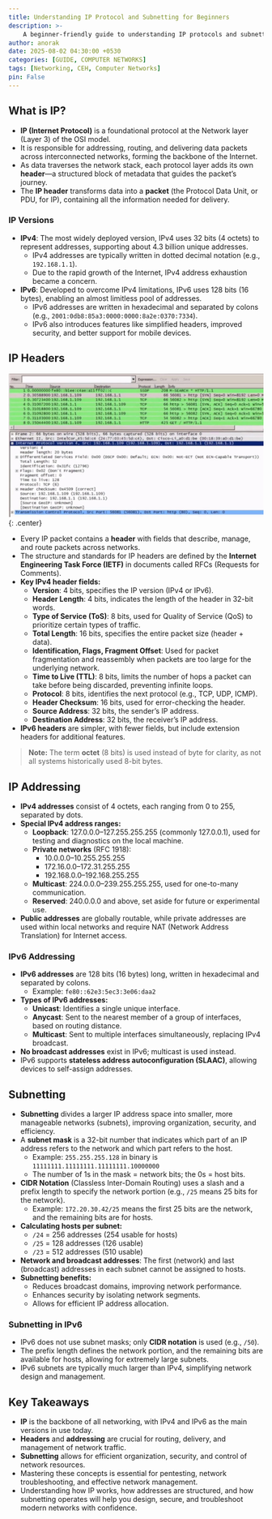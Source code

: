 ```yaml
---    
title: Understanding IP Protocol and Subnetting for Beginners
description: >-
    A beginner-friendly guide to understanding IP protocols and subnetting, essential for anyone starting out in networking or cybersecurity.
author: anorak
date: 2025-08-02 04:30:00 +0530
categories: [GUIDE, COMPUTER NETWORKS]
tags: [Networking, CEH, Computer Networks]
pin: False
--- 
```


## What is IP?

- **IP (Internet Protocol)** is a foundational protocol at the Network layer (Layer 3) of the OSI model.
- It is responsible for addressing, routing, and delivering data packets across interconnected networks, forming the backbone of the Internet.
- As data traverses the network stack, each protocol layer adds its own **header**—a structured block of metadata that guides the packet’s journey.
- The **IP header** transforms data into a **packet** (the Protocol Data Unit, or PDU, for IP), containing all the information needed for delivery.

### IP Versions

- **IPv4**: The most widely deployed version, IPv4 uses 32 bits (4 octets) to represent addresses, supporting about 4.3 billion unique addresses.
    - IPv4 addresses are typically written in dotted decimal notation (e.g., `192.168.1.1`).
    - Due to the rapid growth of the Internet, IPv4 address exhaustion became a concern.
- **IPv6**: Developed to overcome IPv4 limitations, IPv6 uses 128 bits (16 bytes), enabling an almost limitless pool of addresses.
    - IPv6 addresses are written in hexadecimal and separated by colons (e.g., `2001:0db8:85a3:0000:0000:8a2e:0370:7334`).
    - IPv6 also introduces features like simplified headers, improved security, and better support for mobile devices.

 

## IP Headers

![IP Headers](/assets/img/202508/img.jpg){: .center}   

- Every IP packet contains a **header** with fields that describe, manage, and route packets across networks.
- The structure and standards for IP headers are defined by the **Internet Engineering Task Force (IETF)** in documents called RFCs (Requests for Comments).
- **Key IPv4 header fields:**
    - **Version**: 4 bits, specifies the IP version (IPv4 or IPv6).
    - **Header Length**: 4 bits, indicates the length of the header in 32-bit words.
    - **Type of Service (ToS)**: 8 bits, used for Quality of Service (QoS) to prioritize certain types of traffic.
    - **Total Length**: 16 bits, specifies the entire packet size (header + data).
    - **Identification, Flags, Fragment Offset**: Used for packet fragmentation and reassembly when packets are too large for the underlying network.
    - **Time to Live (TTL)**: 8 bits, limits the number of hops a packet can take before being discarded, preventing infinite loops.
    - **Protocol**: 8 bits, identifies the next protocol (e.g., TCP, UDP, ICMP).
    - **Header Checksum**: 16 bits, used for error-checking the header.
    - **Source Address**: 32 bits, the sender’s IP address.
    - **Destination Address**: 32 bits, the receiver’s IP address.
- **IPv6 headers** are simpler, with fewer fields, but include extension headers for additional features.

> **Note:** The term **octet** (8 bits) is used instead of byte for clarity, as not all systems historically used 8-bit bytes.

 

## IP Addressing

- **IPv4 addresses** consist of 4 octets, each ranging from 0 to 255, separated by dots.
- **Special IPv4 address ranges:**
    - **Loopback**: 127.0.0.0–127.255.255.255 (commonly 127.0.0.1), used for testing and diagnostics on the local machine.
    - **Private networks** (RFC 1918):
        - 10.0.0.0–10.255.255.255
        - 172.16.0.0–172.31.255.255
        - 192.168.0.0–192.168.255.255
    - **Multicast**: 224.0.0.0–239.255.255.255, used for one-to-many communication.
    - **Reserved**: 240.0.0.0 and above, set aside for future or experimental use.
- **Public addresses** are globally routable, while private addresses are used within local networks and require NAT (Network Address Translation) for Internet access.

### IPv6 Addressing

- **IPv6 addresses** are 128 bits (16 bytes) long, written in hexadecimal and separated by colons.
    - Example: `fe80::62e3:5ec3:3e06:daa2`
- **Types of IPv6 addresses:**
    - **Unicast**: Identifies a single unique interface.
    - **Anycast**: Sent to the nearest member of a group of interfaces, based on routing distance.
    - **Multicast**: Sent to multiple interfaces simultaneously, replacing IPv4 broadcast.
- **No broadcast addresses** exist in IPv6; multicast is used instead.
- IPv6 supports **stateless address autoconfiguration (SLAAC)**, allowing devices to self-assign addresses.

 

## Subnetting

- **Subnetting** divides a larger IP address space into smaller, more manageable networks (subnets), improving organization, security, and efficiency.
- A **subnet mask** is a 32-bit number that indicates which part of an IP address refers to the network and which part refers to the host.
    - Example: `255.255.255.128` in binary is `11111111.11111111.11111111.10000000`
    - The number of 1s in the mask = network bits; the 0s = host bits.
- **CIDR Notation** (Classless Inter-Domain Routing) uses a slash and a prefix length to specify the network portion (e.g., `/25` means 25 bits for the network).
    - Example: `172.20.30.42/25` means the first 25 bits are the network, and the remaining bits are for hosts.
- **Calculating hosts per subnet:**
    - `/24` = 256 addresses (254 usable for hosts)
    - `/25` = 128 addresses (126 usable)
    - `/23` = 512 addresses (510 usable)
- **Network and broadcast addresses**: The first (network) and last (broadcast) addresses in each subnet cannot be assigned to hosts.
- **Subnetting benefits:**
    - Reduces broadcast domains, improving network performance.
    - Enhances security by isolating network segments.
    - Allows for efficient IP address allocation.

### Subnetting in IPv6

- IPv6 does not use subnet masks; only **CIDR notation** is used (e.g., `/50`).
- The prefix length defines the network portion, and the remaining bits are available for hosts, allowing for extremely large subnets.
- IPv6 subnets are typically much larger than IPv4, simplifying network design and management.

 

## Key Takeaways

- **IP** is the backbone of all networking, with IPv4 and IPv6 as the main versions in use today.
- **Headers** and **addressing** are crucial for routing, delivery, and management of network traffic.
- **Subnetting** allows for efficient organization, security, and control of network resources.
- Mastering these concepts is essential for pentesting, network troubleshooting, and effective network management.
- Understanding how IP works, how addresses are structured, and how subnetting operates will help you design, secure, and troubleshoot modern networks with confidence.
